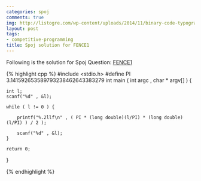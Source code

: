 ```yaml
---
categories: spoj
comments: true
img: http://listogre.com/wp-content/uploads/2014/11/binary-code-typography-hd-wallpaper-1920x1080-2619-672x372.png
layout: post
tags:
- competitive-programming
title: Spoj solution for FENCE1
---
```


Following is the solution for Spoj Question: [FENCE1](http://www.spoj.com/problems/FENCE1/)

{% highlight cpp %}
#include <stdio.h>
#define PI 3.141592653589793238462643383279
int main ( int argc , char * argv[] ) {

	int l;
	scanf("%d" , &l);

	while ( l != 0 ) {

		printf("%.2llf\n" , ( PI * (long double)(l/PI) * (long double)(l/PI) ) / 2 );

		scanf("%d" , &l);
	}

	return 0;
}

{% endhighlight %}